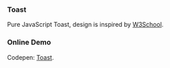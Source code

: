 ### Toast

Pure JavaScript Toast, design is inspired by [W3School](https://www.w3schools.com/howto/howto_js_snackbar.asp).

### Online Demo
Codepen: [Toast](https://codepen.io/SLYJA/pen/WzVeWJ).
